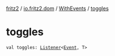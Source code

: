 [fritz2](../../index.md) / [io.fritz2.dom](../index.md) / [WithEvents](index.md) / [toggles](./toggles.md)

# toggles

`val toggles: `[`Listener`](../-listener/index.md)`<`[`Event`](https://kotlinlang.org/api/latest/jvm/stdlib/org.w3c.dom.events/-event/index.html)`, T>`